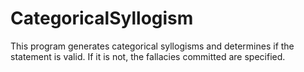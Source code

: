# CategoricalSyllogism
This program generates categorical syllogisms and determines if the statement is valid. If it is not, the fallacies committed are specified.
